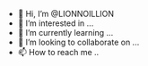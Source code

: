 - 👋 Hi, I’m @LIONNOILLION
- 👀 I’m interested in ...
- 🌱 I’m currently learning ...
- 💞️ I’m looking to collaborate on ...
- 📫 How to reach me ..

<!---
move towards the dream
LIONNOILLION/LIONNOILLION is a ✨ special ✨ repository because its `README.md` (this file) appears on your GitHub profile.
You can click the Preview link to take a look at your changes.
